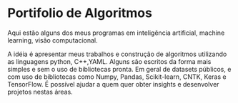 # Portifolio de Algoritmos
Aqui estão alguns dos meus programas em inteligência artificial, machine learning, visão computacional.

A idéia é apresentar meus trabalhos e construção de algoritmos utilizando as linguagens python, C++,YAML. Alguns são escritos da forma mais simples e sem o uso de bibliotecas pronta. Em geral de datasets públicos, e com uso de bibliotecas como Numpy, Pandas, Scikit-learn, CNTK, Keras e TensorFlow. É possível ajudar a quem quer obter insights e desenvolver projetos nestas áreas.
